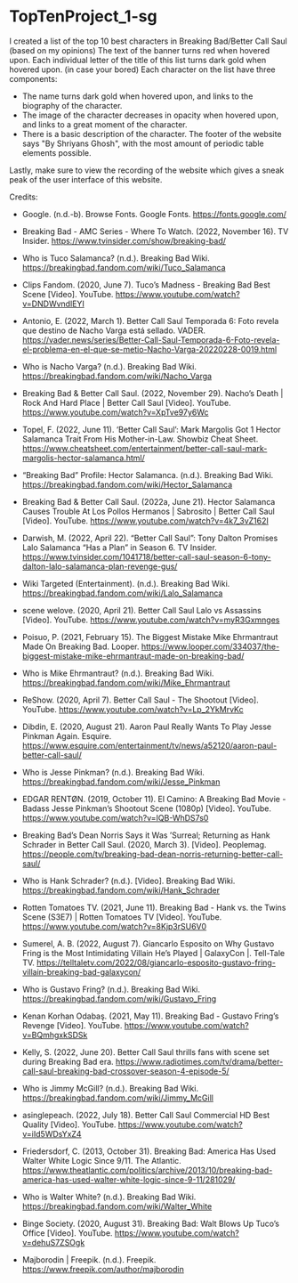 # TopTenProject_1-sg
I created a list of the top 10 best characters in Breaking Bad/Better Call Saul (based on my opinions)
The text of the banner turns red when hovered upon.
Each individual letter of the title of this list turns dark gold when hovered upon. (in case your bored)
Each character on the list have three components:
- The name turns dark gold when hovered upon, and links to the biography of the character.
- The image of the character decreases in opacity when hovered upon, and links to a great moment of the character.
- There is a basic description of the character.
The footer of the website says "By Shriyans Ghosh", with the most amount of periodic table elements possible.

Lastly, make sure to view the recording of the website which gives a sneak peak of the user interface of this website.

Credits:
- Google. (n.d.-b). Browse Fonts. Google Fonts. https://fonts.google.com/
- Breaking Bad - AMC Series - Where To Watch. (2022, November 16). TV Insider. https://www.tvinsider.com/show/breaking-bad/ 

- Who is Tuco Salamanca? (n.d.). Breaking Bad Wiki. https://breakingbad.fandom.com/wiki/Tuco_Salamanca
- Clips Fandom. (2020, June 7). Tuco’s Madness - Breaking Bad Best Scene [Video]. YouTube. https://www.youtube.com/watch?v=DNDWvndlEYI

- Antonio, E. (2022, March 1). Better Call Saul Temporada 6: Foto revela que destino de Nacho Varga está sellado. VADER. https://vader.news/series/Better-Call-Saul-Temporada-6-Foto-revela-el-problema-en-el-que-se-metio-Nacho-Varga-20220228-0019.html
- Who is Nacho Varga? (n.d.). Breaking Bad Wiki. https://breakingbad.fandom.com/wiki/Nacho_Varga
- Breaking Bad & Better Call Saul. (2022, November 29). Nacho’s Death | Rock And Hard Place | Better Call Saul [Video]. YouTube. https://www.youtube.com/watch?v=XpTve97y6Wc
 
- Topel, F. (2022, June 11). ‘Better Call Saul’: Mark Margolis Got 1 Hector Salamanca Trait From His Mother-in-Law. Showbiz Cheat Sheet. https://www.cheatsheet.com/entertainment/better-call-saul-mark-margolis-hector-salamanca.html/
- “Breaking Bad” Profile: Hector Salamanca. (n.d.). Breaking Bad Wiki. https://breakingbad.fandom.com/wiki/Hector_Salamanca
- Breaking Bad & Better Call Saul. (2022a, June 21). Hector Salamanca Causes Trouble At Los Pollos Hermanos | Sabrosito | Better Call Saul [Video]. YouTube. https://www.youtube.com/watch?v=4k7_3vZ162I
 
- Darwish, M. (2022, April 22). “Better Call Saul”: Tony Dalton Promises Lalo Salamanca “Has a Plan” in Season 6. TV Insider. https://www.tvinsider.com/1041718/better-call-saul-season-6-tony-dalton-lalo-salamanca-plan-revenge-gus/
- Wiki Targeted (Entertainment). (n.d.). Breaking Bad Wiki. https://breakingbad.fandom.com/wiki/Lalo_Salamanca
- scene welove. (2020, April 21). Better Call Saul Lalo vs Assassins [Video]. YouTube. https://www.youtube.com/watch?v=myR3Gxmnges
 
- Poisuo, P. (2021, February 15). The Biggest Mistake Mike Ehrmantraut Made On Breaking Bad. Looper. https://www.looper.com/334037/the-biggest-mistake-mike-ehrmantraut-made-on-breaking-bad/
- Who is Mike Ehrmantraut? (n.d.). Breaking Bad Wiki. https://breakingbad.fandom.com/wiki/Mike_Ehrmantraut
- ReShow. (2020, April 7). Better Call Saul - The Shootout [Video]. YouTube. https://www.youtube.com/watch?v=Lp_2YkMrvKc
 
- Dibdin, E. (2020, August 21). Aaron Paul Really Wants To Play Jesse Pinkman Again. Esquire. https://www.esquire.com/entertainment/tv/news/a52120/aaron-paul-better-call-saul/
- Who is Jesse Pinkman? (n.d.). Breaking Bad Wiki. https://breakingbad.fandom.com/wiki/Jesse_Pinkman
- EDGAR RENTØN. (2019, October 11). El Camino: A Breaking Bad Movie - Badass Jesse Pinkman’s Shootout Scene (1080p) [Video]. YouTube. https://www.youtube.com/watch?v=IQB-WhDS7s0

- Breaking Bad’s Dean Norris Says it Was ’Surreal; Returning as Hank Schrader in Better Call Saul. (2020, March 3). [Video]. Peoplemag. https://people.com/tv/breaking-bad-dean-norris-returning-better-call-saul/
- Who is Hank Schrader? (n.d.). [Video]. Breaking Bad Wiki. https://breakingbad.fandom.com/wiki/Hank_Schrader
-  Rotten Tomatoes TV. (2021, June 11). Breaking Bad - Hank vs. the Twins Scene (S3E7) | Rotten Tomatoes TV [Video]. YouTube. https://www.youtube.com/watch?v=8Kjp3rSU6V0
 
- Sumerel, A. B. (2022, August 7). Giancarlo Esposito on Why Gustavo Fring is the Most Intimidating Villain He’s Played | GalaxyCon |. Tell-Tale TV. https://telltaletv.com/2022/08/giancarlo-esposito-gustavo-fring-villain-breaking-bad-galaxycon/
- Who is Gustavo Fring? (n.d.). Breaking Bad Wiki. https://breakingbad.fandom.com/wiki/Gustavo_Fring
- Kenan Korhan Odabaş. (2021, May 11). Breaking Bad - Gustavo Fring’s Revenge [Video]. YouTube. https://www.youtube.com/watch?v=BQmhgxkSDSk
 
- Kelly, S. (2022, June 20). Better Call Saul thrills fans with scene set during Breaking Bad era. https://www.radiotimes.com/tv/drama/better-call-saul-breaking-bad-crossover-season-4-episode-5/
- Who is Jimmy McGill? (n.d.). Breaking Bad Wiki. https://breakingbad.fandom.com/wiki/Jimmy_McGill
- asinglepeach. (2022, July 18). Better Call Saul Commercial HD Best Quality [Video]. YouTube. https://www.youtube.com/watch?v=iId5WDsYxZ4
 
- Friedersdorf, C. (2013, October 31). Breaking Bad: America Has Used Walter White Logic Since 9/11. The Atlantic. https://www.theatlantic.com/politics/archive/2013/10/breaking-bad-america-has-used-walter-white-logic-since-9-11/281029/
- Who is Walter White? (n.d.). Breaking Bad Wiki. https://breakingbad.fandom.com/wiki/Walter_White
- Binge Society. (2020, August 31). Breaking Bad: Walt Blows Up Tuco’s Office [Video]. YouTube. https://www.youtube.com/watch?v=dehuS7ZSOgk
 
- Majborodin | Freepik. (n.d.). Freepik. https://www.freepik.com/author/majborodin
 
